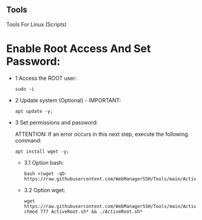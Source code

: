 ## Tools
Tools For Linux (Scripts)

# Enable Root Access And Set Password:

- 1 Access the ROOT user:
    ```
    sudo -i
    ```
- 2 Update system (Optional) - IMPORTANT:
    ```
    apt update -y; 
    ```
- 3 Set permissions and password:

    ATTENTION: If an error occurs in this next step, execute the following command:
    ```
    apt install wget -y; 
    ```
    - 3.1 Option bash:
        ```
        bash <(wget -qO- https://raw.githubusercontent.com/WebManagerSSH/Tools/main/ActiveRoot.sh)
        ```
    - 3.2 Option wget:
        ```
        wget https://raw.githubusercontent.com/WebManagerSSH/Tools/main/ActiveRoot.sh; 
        chmod 777 ActiveRoot.sh* && ./ActiveRoot.sh*
        ```
